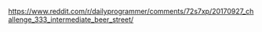 https://www.reddit.com/r/dailyprogrammer/comments/72s7xp/20170927_challenge_333_intermediate_beer_street/
